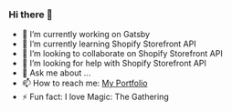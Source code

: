 ### Hi there 👋


- 🔭 I’m currently working on Gatsby
- 🌱 I’m currently learning Shopify Storefront API
- 👯 I’m looking to collaborate on Shopify Storefront API
- 🤔 I’m looking for help with Shopify Storefront API
- 💬 Ask me about ...
- 📫 How to reach me: [My Portfolio](https://www.nikolaoskalfas.com)
- ⚡ Fun fact: I love Magic: The Gathering

